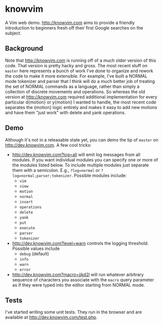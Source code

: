 knowvim
=======

A Vim web demo.  http://knowvim.com aims to provide a friendly introduction
to beginners fresh off their first Google searches on the subject.

Background
----------
Note that http://knowvim.com is running off of a much older version of this
code. That version is pretty hacky and gross. The most recent stuff on
`master` here represents a bunch of work I've done to organize and rework
the code to make it more extensible. For example, I've built a NORMAL mode
tokenizer and parser that I think will do a much better job of treating the
set of NORMAL commands as a language, rather than simply a collection of
discrete movements and operations. So whereas the old version at
http://knowvim.com required additional implementation for every particular
d{motion} or y{motion} I wanted to handle, the most recent code separates
the {motion} logic entirely and makes it easy to add new motions and have
them "just work" with delete and yank operations.

Demo
----
Although it's not in a releasable state yet, you can demo the tip of
`master` on http://dev.knowvim.com. A few cool tricks:

* http://dev.knowvim.com?log=all will emit log messages from all modules.
  If you want individual modules you can specify one or more of the modules
  listed below. To include multiple modules just separate them with a
  semicolon. E.g., `?log=normal` or `?log=normal;parser;tokenizer`. Possible
  modules include:
  * `vim`
  * `view`
  * `motion`
  * `normal`
  * `insert`
  * `operations`
  * `delete`
  * `yank`
  * `put`
  * `execute`
  * `parser`
  * `tokenizer`
* http://dev.knowvim.com?level=warn controls the logging threshold. Possible
  values include
  * `debug` (default)
  * `info`
  * `warn`
  * `error`
* http://dev.knowvim.com?macro=jjkd2l will run whatever arbitrary sequence
  of characters you associate with the `macro` query parameter as if they
  were typed into the editor starting from NORMAL mode.

Tests
-----
I've started writing some unit tests. They run in the browser and are
available at http://dev.knowvim.com/test.php.

